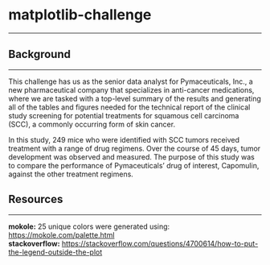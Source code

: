 # matplotlib-challenge
---
## Background
---
This challenge has us as the senior data analyst for Pymaceuticals, Inc., a new pharmaceutical company that specializes in anti-cancer medications, where we are tasked with a top-level summary of the results and generating all of the tables and figures needed for the technical report of the clinical study screening for potential treatments for squamous cell carcinoma (SCC), a commonly occurring form of skin cancer.

In this study, 249 mice who were identified with SCC tumors received treatment with a range of drug regimens. Over the course of 45 days, tumor development was observed and measured. The purpose of this study was to compare the performance of Pymaceuticals’ drug of interest, Capomulin, against the other treatment regimens.

## Resources
---
**mokole:** 25 unique colors were generated using: https://mokole.com/palette.html<br>
**stackoverflow:** https://stackoverflow.com/questions/4700614/how-to-put-the-legend-outside-the-plot

